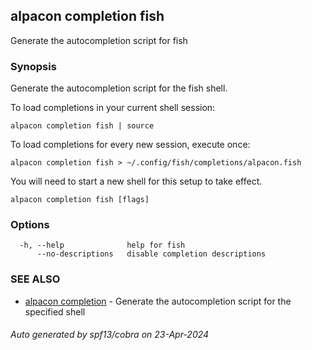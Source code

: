 ## alpacon completion fish

Generate the autocompletion script for fish

### Synopsis

Generate the autocompletion script for the fish shell.

To load completions in your current shell session:

	alpacon completion fish | source

To load completions for every new session, execute once:

	alpacon completion fish > ~/.config/fish/completions/alpacon.fish

You will need to start a new shell for this setup to take effect.


```
alpacon completion fish [flags]
```

### Options

```
  -h, --help              help for fish
      --no-descriptions   disable completion descriptions
```

### SEE ALSO

* [alpacon completion](alpacon_completion.md)	 - Generate the autocompletion script for the specified shell

###### Auto generated by spf13/cobra on 23-Apr-2024
